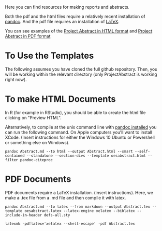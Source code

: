 Here you can find resources for making reports and abstracts.

Both the pdf and the html files require a relatively recent installation of  [pandoc](http://pandoc.org/installing.html). And the pdf file requires an installation of [LaTeX](https://www.tug.org/texlive/).


You can see examples of the [Project Abstract in HTML format](https://rawgit.com/gsa-oes/templates/master/ProjectAbstract/ProjectAbstractTemplate.html) and [Project Abstract in PDF format](https://github.com/gsa-oes/templates/blob/master/ProjectAbstract/ProjectAbstractTemplate.pdf)

# To Use the Templates

The following assumes you have cloned the full github repository. Then, you will be working within the relevant directory (only ProjectAbstract is working right now).

# To make HTML Documents

In R (for example in RStudio), you should be able to create the html file clicking on "Preview HTML".

Alternatively, to compile at the unix command line with [pandoc installed](http://pandoc.org/installing.html) you can run the following command. On Apple computers you'll want to install XCode. (Insert instructions for either the Windows 10 Ubuntu or Powershell or something else on Windows).

```
pandoc Abstract.md --to html --output Abstract.html --smart --self-contained --standalone --section-divs --template oesabstract.html --filter pandoc-citeproc
```


# PDF Documents

PDF documents require a LaTeX installation. (insert instructions). Here, we make a .tex file from a .md file and then compile it with latex.


```
pandoc Abstract.md --to latex --from markdown --output Abstract.tex --template oesabstract.latex --latex-engine xelatex --biblatex --include-in-header defs-all.sty

latexmk -pdflatex='xelatex --shell-escape' -pdf Abstract.tex

```

